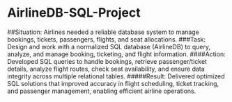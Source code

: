 # AirlineDB-SQL-Project
##Situation: Airlines needed a reliable database system to manage bookings, tickets, passengers, flights, and seat allocations.
###Task: Design and work with a normalized SQL database (AirlineDB) to query, analyze, and manage booking, ticketing, and flight information.
####Action: Developed SQL queries to handle bookings, retrieve passenger/ticket details, analyze flight routes, check seat availability, and ensure data integrity across multiple relational tables.
#####Result: Delivered optimized SQL solutions that improved accuracy in flight scheduling, ticket tracking, and passenger management, enabling efficient airline operations.
